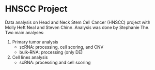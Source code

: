 # HNSCC Project

Data analysis on Head and Neck Stem Cell Cancer (HNSCC) project with Molly Heft Neal and Steven Chinn. Analysis was done by Stephanie The.  
Two main analyses:
1) Primary tumor analysis
    - scRNA: processing, cell scoring, and CNV
    - bulk-RNA: processing (only DE)
2) Cell lines analysis 
    - scRNA: processing and cell scoring

